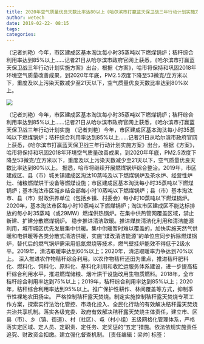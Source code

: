 ```yaml
---
title: 2020年空气质量优良天数比率达80以上《哈尔滨市打赢蓝天保卫战三年行动计划实施方案》出台_黑龙江频道
author: wetech
date: 2019-02-22- 08:15
tags: 
categories: 
---
```

（记者刘艳）今年，市区建成区基本淘汰每小时35蒸吨以下燃煤锅炉；秸秆综合利用率达到85%以上……记者21日从哈尔滨市政府官网上获悉，《哈尔滨市打赢蓝天保卫战三年行动计划实施方案》出台，根据《方案》，哈市将保持和巩固2018年环境空气质量改善成果，到2020年年底，PM2.5浓度下降至53微克/立方米以下，重度及以上污染天数减少至21天以下，空气质量优良天数比率达到80%以上。
<!-- more -->
                
<img align="center" border="0" src="http://p2.ifengimg.com/a/2016/0810/204c433878d5cf9size1_w16_h16.png" />
                
            
（记者刘艳）今年，市区建成区基本淘汰每小时35蒸吨以下燃煤锅炉；秸秆综合利用率达到85%以上……记者21日从哈尔滨市政府官网上获悉，《哈尔滨市打赢蓝天保卫战三年行动计划实施
（记者刘艳）今年，市区建成区基本淘汰每小时35蒸吨以下燃煤锅炉；秸秆综合利用率达到85%以上……记者21日从哈尔滨市政府官网上获悉，《哈尔滨市打赢蓝天保卫战三年行动计划实施方案》出台，根据《方案》，哈市将保持和巩固2018年环境空气质量改善成果，到2020年年底，PM2.5浓度下降至53微克/立方米以下，重度及以上污染天数减少至21天以下，空气质量优良天数比率达到80%以上。
据悉，哈市将继续开展燃煤锅炉综合整治。2019年，市区建成区、县（市）城关镇建成区淘汰10蒸吨及以下燃煤锅炉及茶水炉、经营性炉灶、储粮燃煤烘干设备等燃煤设施；市区建成区基本淘汰每小时35蒸吨以下燃煤锅炉；基本淘汰市区城乡结合部每小时10蒸吨以下燃煤锅炉；县（市）基本淘汰市、县（市）财政供养单位（包括乡镇、村委会）每小时10蒸吨以下燃煤锅炉。2020年，基本淘汰市区每小时10蒸吨以下燃煤锅炉；淘汰市区建成区不能达标排放的每小时35蒸吨（或29MW）燃煤供热锅炉。在集中供热管网覆盖区域，禁止新建、扩建分散燃煤锅炉。
稳步推进清洁取暖。推进煤炭清洁化利用和清洁能源利用，城市城区优先发展集中供暖。集中供暖暂时难以覆盖的，加快实施天然气供暖和电供暖等各类分散式清洁供暖，实施“煤改清洁能源”的单位应同步拆除燃煤锅炉，替代后的燃气锅炉需采用低氮燃烧等技术，燃气壁挂炉能效不得低于2级水平。2019年，清洁取暖率达到60%以上；2020年，清洁取暖率力争达到70%以上。
深入推进农作物秸秆综合利用。以农作物秸秆还田为重点，推进秸秆肥料化、燃料化、饲料化、原料化、基料化利用和收贮运服务体系建设，进一步提高秸秆综合利用水平，推进燃煤储粮、烟叶烘干设施改用生物质燃料。2018年，全市秸秆综合利用率达到75%以上；2019年，秸秆综合利用率达到85%以上；2020年，秸秆综合利用率达到95%以上。推广保护性耕作、林间覆盖等方式，抑制季节性裸地农田扬尘。
严格控制秸秆露天焚烧。制定实施控制秸秆露天焚烧专项工作方案，探索实行法治化管控、市场化投入、全民化行动的有效解决秸秆露天焚烧共治共享机制。落实各级党委、政府有效解决秸秆露天焚烧主体责任，建立市、区县（市）、乡（镇、街道）、村（社区）、屯（村小组）五级网格化管理体系，严格落实定区域、定人员、定职责、定任务、定奖惩的“五定”措施。依法依规实施责任追究、财政资金扣缴。建立强化督查机制。
[责任编辑：梁帅]
标签：
 
             
